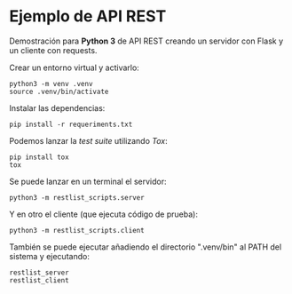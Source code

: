 # Ejemplo de API REST

Demostración para **Python 3** de API REST creando un servidor con Flask y un cliente con requests.

Crear un entorno virtual y activarlo:
```shell
python3 -m venv .venv
source .venv/bin/activate
```

Instalar las dependencias:
```shell
pip install -r requeriments.txt
```

Podemos lanzar la *test suite* utilizando *Tox*:
```shell
pip install tox
tox
```

Se puede lanzar en un terminal el servidor:
```shell
python3 -m restlist_scripts.server
```

Y en otro el cliente (que ejecuta código de prueba):
```shell
python3 -m restlist_scripts.client
```
También se puede ejecutar añadiendo el directorio ".venv/bin" al PATH del sistema y ejecutando:
```shell
restlist_server
restlist_client
```
